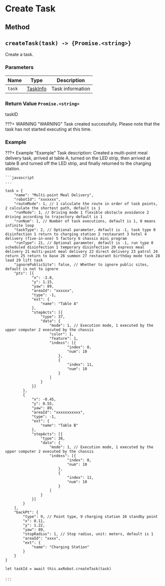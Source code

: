 # Create Task

## Method

## `createTask(task) -> {Promise.<string>}`

Create a task.

### Parameters

| Name   | Type                          | Description     |
| ------ | ----------------------------- | --------------- |
| `task` | [TaskInfo](../../../Define/Define-TaskInfo) | Task information |

### Return Value `Promise.<string>`

taskID

???+ WARNING "WARNING"
    Task created successfully. Please note that the task has not started executing at this time.

### Example

???+ Example "Example"
    Task description:
        Created a multi-point meal delivery task, arrived at table A, turned on the LED strip, then arrived at table B and turned off the LED strip, and finally returned to the charging station.

    ```javascript
    ...

    task = {
        "name": "Multi-point Meal Delivery",
        "robotId": "xxxxxxx",
        "routeMode": 1, // 1 calculate the route in order of task points, 2 calculate the shortest path, default is 1
        "runMode": 1, // Driving mode 1 flexible obstacle avoidance 2 driving according to trajectory default is 1
        "runNum": 1, // Number of task executions, default is 1, 0 means infinite loop
        "taskType": 2, // Optional parameter, default is -1, task type 0 disinfection 1 return to charging station 2 restaurant 3 hotel 4 delivery (five-in-one) 5 factory 6 chassis mini program
        "runType": 21, // Optional parameter, default is -1, run type 0 scheduled disinfection 1 temporary disinfection 20 express meal delivery 21 multi-point meal delivery 22 direct delivery 23 patrol 24 return 25 return to base 26 summon 27 restaurant birthday mode task 28 lead 29 lift task
        "ignorePublicSite": false, // Whether to ignore public sites, default is not to ignore
        "pts": [{
                "x": -3.8,
                "y": 1.15,
                "yaw": 89,
                "areaId": "xxxxxx",
                "type": -1,
                "ext": {
                    "name": "Table A"
                },
                "stepActs": [{
                    "type": 37,
                    "data": {
                        "mode": 1, // Execution mode, 1 executed by the upper computer 2 executed by the chassis
                        "color": 1,
                        "feature": 1,
                        "indexs": [{
                                "index": 0,
                                "num": 10
                            },
                            {
                                "index": 11,
                                "num": 10
                            }
                        ]
                    }
                }]
            },
            {
                "x": -0.45,
                "y": 0.55,
                "yaw": 89,
                "areaId": "xxxxxxxxxxx",
                "type": -1,
                "ext": {
                    "name": "Table B"
                },
                "stepActs": [{
                    "type": 38,
                    "data": {
                        "mode": 1, // Execution mode, 1 executed by the upper computer 2 executed by the chassis
                        "indexs": [{
                                "index": 0,
                                "num": 10
                            },
                            {
                                "index": 11,
                                "num": 10
                            }
                        ]
                    }
                }]
            }
        ],
        "backPt": {
            "type": 9, // Point type, 9 charging station 10 standby point
            "x": 0.11,
            "y": 1.22,
            "yaw": 89,
            "stopRadius": 1, // Stop radius, unit: meters, default is 1
            "areaId": "xxxx",
            "ext": {
                "name": "Charging Station"
            }
        }
    }

    let taskId = await this.axRobot.createTask(task)

    ...
    ```